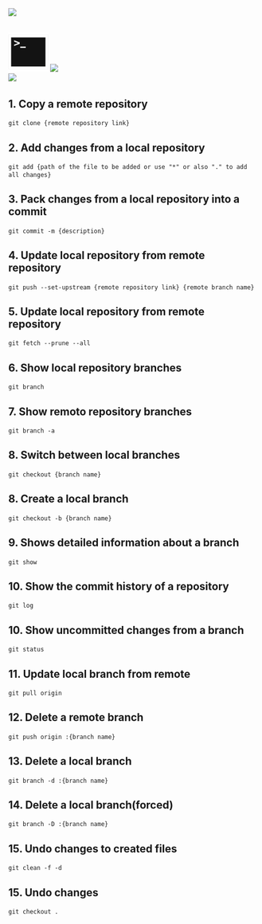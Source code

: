 <!-- Animated text -->
<div align="left">
  <img src="https://readme-typing-svg.herokuapp.com/?color=FFFFFF&size=35&vCenter=true&width=290&lines=GIT;TECHNOLOGIES"/>
</div>

##
<div style="display: inline_block">
  <img width="80px" src="https://github.com/IvanilsoDaSilva/git/blob/master/.github/images/terminal.jpg"/> <!-- terminal -->
  <img width="80px" src="https://cdn.jsdelivr.net/gh/devicons/devicon/icons/git/git-plain.svg"/> <!-- git -->
</div">

<div align="left">
  <img src="https://readme-typing-svg.herokuapp.com/?color=FFFFFF&size=35&vCenter=true&width=290&lines=GIT;COMMANDS"/>
</div>

##

## 1. Copy a remote repository
```
git clone {remote repository link}
```

## 2. Add changes from a local repository
```
git add {path of the file to be added or use "*" or also "." to add all changes}
```

## 3. Pack changes from a local repository into a commit
```
git commit -m {description}
```

## 4. Update local repository from remote repository
```
git push --set-upstream {remote repository link} {remote branch name}
```

## 5. Update local repository from remote repository
```
git fetch --prune --all
```

## 6. Show local repository branches
```
git branch
```

## 7. Show remoto repository branches
```
git branch -a
```

## 8. Switch between local branches
```
git checkout {branch name}
```

## 8. Create a local branch
```
git checkout -b {branch name}
```

## 9. Shows detailed information about a branch
```
git show
```

## 10. Show the commit history of a repository
```
git log
```

## 10. Show uncommitted changes from a branch
```
git status
```

## 11. Update local branch from remote
```
git pull origin
```

## 12. Delete a remote branch
```
git push origin :{branch name}
```

## 13. Delete a local branch
```
git branch -d :{branch name}
```

## 14. Delete a local branch(forced)
```
git branch -D :{branch name}
```

## 15. Undo changes to created files
```
git clean -f -d
```

## 15. Undo changes
```
git checkout .
```

